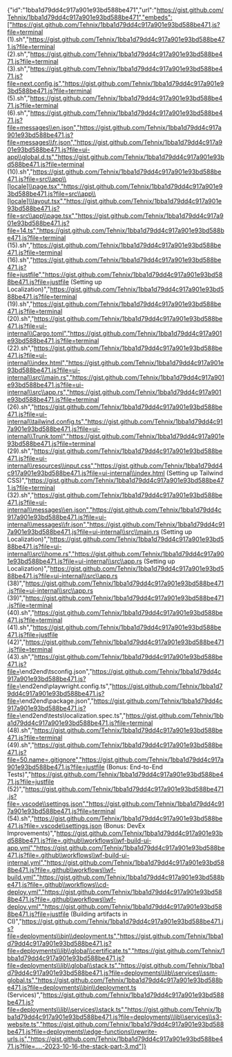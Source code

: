 {"id":"1bba1d79dd4c917a901e93bd588be471","url":"https://gist.github.com/Tehnix/1bba1d79dd4c917a901e93bd588be471","embeds":["https://gist.github.com/Tehnix/1bba1d79dd4c917a901e93bd588be471.js?file=terminal (1).sh","https://gist.github.com/Tehnix/1bba1d79dd4c917a901e93bd588be471.js?file=terminal (2).sh","https://gist.github.com/Tehnix/1bba1d79dd4c917a901e93bd588be471.js?file=terminal (3).sh","https://gist.github.com/Tehnix/1bba1d79dd4c917a901e93bd588be471.js?file=next.config.js","https://gist.github.com/Tehnix/1bba1d79dd4c917a901e93bd588be471.js?file=terminal (5).sh","https://gist.github.com/Tehnix/1bba1d79dd4c917a901e93bd588be471.js?file=terminal (6).sh","https://gist.github.com/Tehnix/1bba1d79dd4c917a901e93bd588be471.js?file=messages\\en.json","https://gist.github.com/Tehnix/1bba1d79dd4c917a901e93bd588be471.js?file=messages\\fr.json","https://gist.github.com/Tehnix/1bba1d79dd4c917a901e93bd588be471.js?file=ui-app\\global.d.ts","https://gist.github.com/Tehnix/1bba1d79dd4c917a901e93bd588be471.js?file=terminal (10).sh","https://gist.github.com/Tehnix/1bba1d79dd4c917a901e93bd588be471.js?file=src\\app\\[locale]\\page.tsx","https://gist.github.com/Tehnix/1bba1d79dd4c917a901e93bd588be471.js?file=src\\app\\[locale]\\layout.tsx","https://gist.github.com/Tehnix/1bba1d79dd4c917a901e93bd588be471.js?file=src\\app\\page.tsx","https://gist.github.com/Tehnix/1bba1d79dd4c917a901e93bd588be471.js?file=14.ts","https://gist.github.com/Tehnix/1bba1d79dd4c917a901e93bd588be471.js?file=terminal (15).sh","https://gist.github.com/Tehnix/1bba1d79dd4c917a901e93bd588be471.js?file=terminal (16).sh","https://gist.github.com/Tehnix/1bba1d79dd4c917a901e93bd588be471.js?file=justfile","https://gist.github.com/Tehnix/1bba1d79dd4c917a901e93bd588be471.js?file=justfile (Setting up Localization)","https://gist.github.com/Tehnix/1bba1d79dd4c917a901e93bd588be471.js?file=terminal (19).sh","https://gist.github.com/Tehnix/1bba1d79dd4c917a901e93bd588be471.js?file=terminal (20).sh","https://gist.github.com/Tehnix/1bba1d79dd4c917a901e93bd588be471.js?file=ui-internal\\Cargo.toml","https://gist.github.com/Tehnix/1bba1d79dd4c917a901e93bd588be471.js?file=terminal (22).sh","https://gist.github.com/Tehnix/1bba1d79dd4c917a901e93bd588be471.js?file=ui-internal\\index.html","https://gist.github.com/Tehnix/1bba1d79dd4c917a901e93bd588be471.js?file=ui-internal\\src\\main.rs","https://gist.github.com/Tehnix/1bba1d79dd4c917a901e93bd588be471.js?file=ui-internal\\src\\app.rs","https://gist.github.com/Tehnix/1bba1d79dd4c917a901e93bd588be471.js?file=terminal (26).sh","https://gist.github.com/Tehnix/1bba1d79dd4c917a901e93bd588be471.js?file=ui-internal\\tailwind.config.ts","https://gist.github.com/Tehnix/1bba1d79dd4c917a901e93bd588be471.js?file=ui-internal\\Trunk.toml","https://gist.github.com/Tehnix/1bba1d79dd4c917a901e93bd588be471.js?file=terminal (29).sh","https://gist.github.com/Tehnix/1bba1d79dd4c917a901e93bd588be471.js?file=ui-internal\\resources\\input.css","https://gist.github.com/Tehnix/1bba1d79dd4c917a901e93bd588be471.js?file=ui-internal\\index.html (Setting up Tailwind CSS)","https://gist.github.com/Tehnix/1bba1d79dd4c917a901e93bd588be471.js?file=terminal (32).sh","https://gist.github.com/Tehnix/1bba1d79dd4c917a901e93bd588be471.js?file=ui-internal\\messages\\en.json","https://gist.github.com/Tehnix/1bba1d79dd4c917a901e93bd588be471.js?file=ui-internal\\messages\\fr.json","https://gist.github.com/Tehnix/1bba1d79dd4c917a901e93bd588be471.js?file=ui-internal\\src\\main.rs (Setting up Localization)","https://gist.github.com/Tehnix/1bba1d79dd4c917a901e93bd588be471.js?file=ui-internal\\src\\home.rs","https://gist.github.com/Tehnix/1bba1d79dd4c917a901e93bd588be471.js?file=ui-internal\\src\\app.rs (Setting up Localization)","https://gist.github.com/Tehnix/1bba1d79dd4c917a901e93bd588be471.js?file=ui-internal\\src\\app.rs (38)","https://gist.github.com/Tehnix/1bba1d79dd4c917a901e93bd588be471.js?file=ui-internal\\src\\app.rs (39)","https://gist.github.com/Tehnix/1bba1d79dd4c917a901e93bd588be471.js?file=terminal (40).sh","https://gist.github.com/Tehnix/1bba1d79dd4c917a901e93bd588be471.js?file=terminal (41).sh","https://gist.github.com/Tehnix/1bba1d79dd4c917a901e93bd588be471.js?file=justfile (42)","https://gist.github.com/Tehnix/1bba1d79dd4c917a901e93bd588be471.js?file=terminal (43).sh","https://gist.github.com/Tehnix/1bba1d79dd4c917a901e93bd588be471.js?file=<project>\\end2end\\tsconfig.json","https://gist.github.com/Tehnix/1bba1d79dd4c917a901e93bd588be471.js?file=<project>\\end2end\\playwright.config.ts","https://gist.github.com/Tehnix/1bba1d79dd4c917a901e93bd588be471.js?file=<project>\\end2end\\package.json","https://gist.github.com/Tehnix/1bba1d79dd4c917a901e93bd588be471.js?file=<project>\\end2end\\tests\\localization.spec.ts","https://gist.github.com/Tehnix/1bba1d79dd4c917a901e93bd588be471.js?file=terminal (48).sh","https://gist.github.com/Tehnix/1bba1d79dd4c917a901e93bd588be471.js?file=terminal (49).sh","https://gist.github.com/Tehnix/1bba1d79dd4c917a901e93bd588be471.js?file=50.name=.gitignore","https://gist.github.com/Tehnix/1bba1d79dd4c917a901e93bd588be471.js?file=justfile (Bonus: End-to-End Tests)","https://gist.github.com/Tehnix/1bba1d79dd4c917a901e93bd588be471.js?file=justfile (52)","https://gist.github.com/Tehnix/1bba1d79dd4c917a901e93bd588be471.js?file=.vscode\\settings.json","https://gist.github.com/Tehnix/1bba1d79dd4c917a901e93bd588be471.js?file=terminal (54).sh","https://gist.github.com/Tehnix/1bba1d79dd4c917a901e93bd588be471.js?file=.vscode\\settings.json (Bonus: DevEx Improvements)","https://gist.github.com/Tehnix/1bba1d79dd4c917a901e93bd588be471.js?file=.github\\workflows\\wf-build-ui-app.yml","https://gist.github.com/Tehnix/1bba1d79dd4c917a901e93bd588be471.js?file=.github\\workflows\\wf-build-ui-internal.yml","https://gist.github.com/Tehnix/1bba1d79dd4c917a901e93bd588be471.js?file=.github\\workflows\\wf-build.yml","https://gist.github.com/Tehnix/1bba1d79dd4c917a901e93bd588be471.js?file=.github\\workflows\\cd-deploy.yml","https://gist.github.com/Tehnix/1bba1d79dd4c917a901e93bd588be471.js?file=.github\\workflows\\wf-deploy.yml","https://gist.github.com/Tehnix/1bba1d79dd4c917a901e93bd588be471.js?file=justfile (Building artifacts in CI)","https://gist.github.com/Tehnix/1bba1d79dd4c917a901e93bd588be471.js?file=deployments\\bin\\deployment.ts","https://gist.github.com/Tehnix/1bba1d79dd4c917a901e93bd588be471.js?file=deployments\\lib\\global\\certificate.ts","https://gist.github.com/Tehnix/1bba1d79dd4c917a901e93bd588be471.js?file=deployments\\lib\\global\\stack.ts","https://gist.github.com/Tehnix/1bba1d79dd4c917a901e93bd588be471.js?file=deployments\\lib\\services\\ssm-global.ts","https://gist.github.com/Tehnix/1bba1d79dd4c917a901e93bd588be471.js?file=deployments\\bin\\deployment.ts (Services)","https://gist.github.com/Tehnix/1bba1d79dd4c917a901e93bd588be471.js?file=deployments\\lib\\services\\stack.ts","https://gist.github.com/Tehnix/1bba1d79dd4c917a901e93bd588be471.js?file=deployments\\lib\\services\\s3-website.ts","https://gist.github.com/Tehnix/1bba1d79dd4c917a901e93bd588be471.js?file=deployments\\edge-functions\\rewrite-urls.js","https://gist.github.com/Tehnix/1bba1d79dd4c917a901e93bd588be471.js?file=....-2023-10-16-the-stack-part-3.md"]}